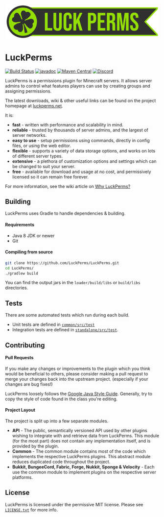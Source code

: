 ![](https://raw.githubusercontent.com/LuckPerms/branding/master/banner/banner.png "Banner")
# LuckPerms
[![Build Status](https://ci.lucko.me/job/LuckPerms/badge/icon)](https://ci.lucko.me/job/LuckPerms/)
[![javadoc](https://javadoc.io/badge2/net.luckperms/api/javadoc.svg)](https://javadoc.io/doc/net.luckperms/api)
[![Maven Central](https://img.shields.io/maven-metadata/v/https/repo1.maven.org/maven2/net/luckperms/api/maven-metadata.xml.svg?label=maven%20central&colorB=brightgreen)](https://search.maven.org/artifact/net.luckperms/api)
[![Discord](https://img.shields.io/discord/241667244927483904.svg?label=discord&logo=discord)](https://discord.gg/luckperms)

LuckPerms is a permissions plugin for Minecraft servers. It allows server admins to control what features players can use by creating groups and assigning permissions.

The latest downloads, wiki & other useful links can be found on the project homepage at [luckperms.net](https://luckperms.net/).

It is:

* **fast** - written with performance and scalability in mind.
* **reliable** - trusted by thousands of server admins, and the largest of server networks.
* **easy to use** - setup permissions using commands, directly in config files, or using the web editor.
* **flexible** - supports a variety of data storage options, and works on lots of different server types.
* **extensive** - a plethora of customization options and settings which can be changed to suit your server.
* **free** - available for download and usage at no cost, and permissively licensed so it can remain free forever.

For more information, see the wiki article on [Why LuckPerms?](https://luckperms.net/wiki/Why-LuckPerms)

## Building
LuckPerms uses Gradle to handle dependencies & building.

#### Requirements
* Java 8 JDK or newer
* Git

#### Compiling from source
```sh
git clone https://github.com/LuckPerms/LuckPerms.git
cd LuckPerms/
./gradlew build
```

You can find the output jars in the `loader/build/libs` or `build/libs` directories.

## Tests
There are some automated tests which run during each build.

* Unit tests are defined in [`common/src/test`](https://github.com/LuckPerms/LuckPerms/tree/master/common/src/test)
* Integration tests are defined in [`standalone/src/test`](https://github.com/LuckPerms/LuckPerms/tree/master/standalone/src/test).

## Contributing
#### Pull Requests
If you make any changes or improvements to the plugin which you think would be beneficial to others, please consider making a pull request to merge your changes back into the upstream project. (especially if your changes are bug fixes!)

LuckPerms loosely follows the [Google Java Style Guide](https://google.github.io/styleguide/javaguide.html). Generally, try to copy the style of code found in the class you're editing. 

#### Project Layout
The project is split up into a few separate modules.

* **API** - The public, semantically versioned API used by other plugins wishing to integrate with and retrieve data from LuckPerms. This module (for the most part) does not contain any implementation itself, and is provided by the plugin.
* **Common** - The common module contains most of the code which implements the respective LuckPerms plugins. This abstract module reduces duplicated code throughout the project.
* **Bukkit, BungeeCord, Fabric, Forge, Nukkit, Sponge & Velocity** - Each use the common module to implement plugins on the respective server platforms.

## License
LuckPerms is licensed under the permissive MIT license. Please see [`LICENSE.txt`](https://github.com/LuckPerms/LuckPerms/blob/master/LICENSE.txt) for more info.
